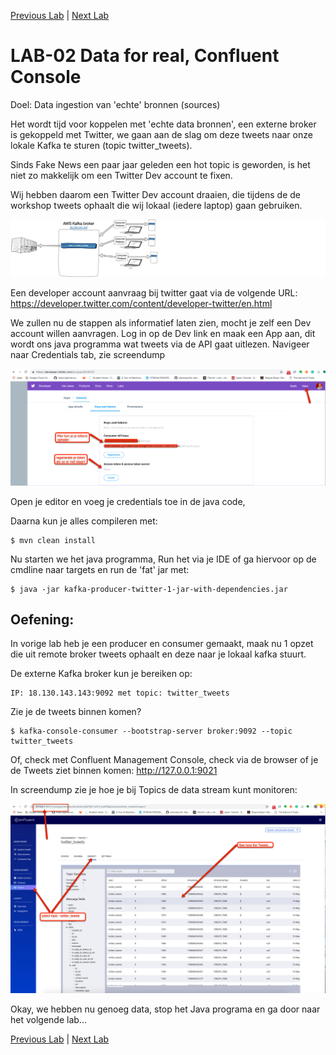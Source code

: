 [Previous Lab](https://github.com/axonxai/kafka101_workshop/blob/master/lab_01/readme.md) | [Next Lab](https://github.com/axonxai/kafka101_workshop/blob/master/lab_03/readme.md)

# LAB-02 Data for real, Confluent Console 

Doel: Data ingestion van 'echte' bronnen (sources)

Het wordt tijd voor koppelen met 'echte data bronnen', een externe broker is gekoppeld met Twitter, we gaan aan de slag om deze tweets naar onze lokale Kafka te sturen (topic twitter_tweets).

Sinds Fake News een paar jaar geleden een hot topic is geworden,  is het niet zo makkelijk om een Twitter Dev account te fixen. 

Wij hebben daarom een Twitter Dev account draaien, die tijdens de de workshop tweets ophaalt die wij lokaal (iedere laptop) gaan gebruiken. 

![image](img/aws.jpg "aws")

 Een developer account aanvraag bij twitter gaat via de volgende URL: https://developer.twitter.com/content/developer-twitter/en.html

We zullen nu de stappen als informatief laten zien, mocht je zelf een Dev account willen aanvragen. Log in op de Dev link en maak een App aan, dit wordt ons java programma wat tweets via de API gaat uitlezen. Navigeer naar Credentials tab, zie screendump 

![image](img/lab02_cred_tw.png "credentials")

Open je editor en voeg je credentials toe in de java code,

Daarna kun je alles compileren met:

    $ mvn clean install

Nu starten we het java programma, Run het via je IDE of ga hiervoor op de cmdline naar targets en run de 'fat' jar met:

    $ java -jar kafka-producer-twitter-1-jar-with-dependencies.jar



## Oefening:

In vorige lab heb je een producer en consumer gemaakt, maak nu 1 opzet die uit remote broker tweets ophaalt en deze naar je lokaal kafka stuurt.

De externe Kafka broker kun je bereiken op:

    IP: 18.130.143.143:9092 met topic: twitter_tweets

Zie je de tweets binnen komen?

    $ kafka-console-consumer --bootstrap-server broker:9092 --topic twitter_tweets


Of, check met Confluent Management Console, check via de browser of je de Tweets ziet binnen komen: http://127.0.0.1:9021

In screendump zie je hoe je bij Topics de data stream kunt monitoren:

![image](img/lab02_check.png "check")

Okay, we hebben nu genoeg data, stop het Java programa en ga door naar het volgende lab...


[Previous Lab](https://github.com/axonxai/kafka101_workshop/blob/master/lab_01/readme.md) | [Next Lab](https://github.com/axonxai/kafka101_workshop/blob/master/lab_03/readme.md)

 
